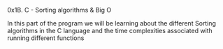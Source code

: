 0x1B. C - Sorting algorithms & Big O

In this part of the program we will be learning about the different Sorting algorithms in the C language and the time complexities associated with running different functions
